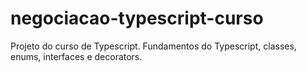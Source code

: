 # negociacao-typescript-curso
Projeto do curso de Typescript. Fundamentos do Typescript, classes, enums, interfaces e decorators. 
